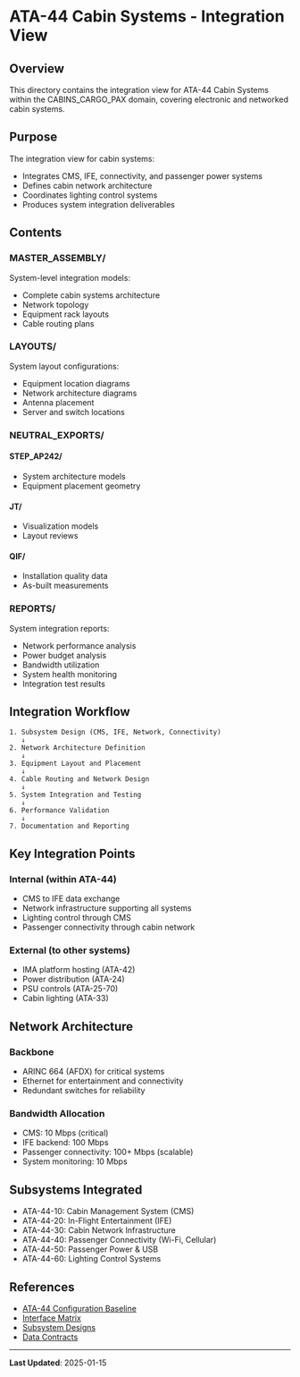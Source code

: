 # ATA-44 Cabin Systems - Integration View

## Overview

This directory contains the integration view for ATA-44 Cabin Systems within the CABINS_CARGO_PAX domain, covering electronic and networked cabin systems.

## Purpose

The integration view for cabin systems:
- Integrates CMS, IFE, connectivity, and passenger power systems
- Defines cabin network architecture
- Coordinates lighting control systems
- Produces system integration deliverables

## Contents

### MASTER_ASSEMBLY/
System-level integration models:
- Complete cabin systems architecture
- Network topology
- Equipment rack layouts
- Cable routing plans

### LAYOUTS/
System layout configurations:
- Equipment location diagrams
- Network architecture diagrams
- Antenna placement
- Server and switch locations

### NEUTRAL_EXPORTS/

#### STEP_AP242/
- System architecture models
- Equipment placement geometry

#### JT/
- Visualization models
- Layout reviews

#### QIF/
- Installation quality data
- As-built measurements

### REPORTS/
System integration reports:
- Network performance analysis
- Power budget analysis
- Bandwidth utilization
- System health monitoring
- Integration test results

## Integration Workflow

```
1. Subsystem Design (CMS, IFE, Network, Connectivity)
   ↓
2. Network Architecture Definition
   ↓
3. Equipment Layout and Placement
   ↓
4. Cable Routing and Network Design
   ↓
5. System Integration and Testing
   ↓
6. Performance Validation
   ↓
7. Documentation and Reporting
```

## Key Integration Points

### Internal (within ATA-44)
- CMS to IFE data exchange
- Network infrastructure supporting all systems
- Lighting control through CMS
- Passenger connectivity through cabin network

### External (to other systems)
- IMA platform hosting (ATA-42)
- Power distribution (ATA-24)
- PSU controls (ATA-25-70)
- Cabin lighting (ATA-33)

## Network Architecture

### Backbone
- ARINC 664 (AFDX) for critical systems
- Ethernet for entertainment and connectivity
- Redundant switches for reliability

### Bandwidth Allocation
- CMS: 10 Mbps (critical)
- IFE backend: 100 Mbps
- Passenger connectivity: 100+ Mbps (scalable)
- System monitoring: 10 Mbps

## Subsystems Integrated

- ATA-44-10: Cabin Management System (CMS)
- ATA-44-20: In-Flight Entertainment (IFE)
- ATA-44-30: Cabin Network Infrastructure
- ATA-44-40: Passenger Connectivity (Wi-Fi, Cellular)
- ATA-44-50: Passenger Power & USB
- ATA-44-60: Lighting Control Systems

## References

- [ATA-44 Configuration Baseline](../../../../CONFIGURATION_BASE/ATA-44_CABIN_SYSTEMS/)
- [Interface Matrix](../INTERFACE_MATRIX.md)
- [Subsystem Designs](../SUBSYSTEMS/)
- [Data Contracts](../../../02-ARCHITECTURE/DATA_CONTRACTS.md)

---

**Last Updated**: 2025-01-15
